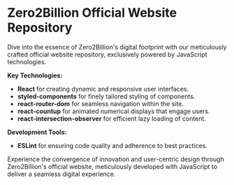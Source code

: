 # Zero2Billion Official Website Repository

Dive into the essence of Zero2Billion's digital footprint with our meticulously crafted official website repository, exclusively powered by JavaScript technologies.

**Key Technologies:**
- **React** for creating dynamic and responsive user interfaces.
- **styled-components** for finely tailored styling of components.
- **react-router-dom** for seamless navigation within the site.
- **react-countup** for animated numerical displays that engage users.
- **react-intersection-observer** for efficient lazy loading of content.

**Development Tools:**
- **ESLint** for ensuring code quality and adherence to best practices.

Experience the convergence of innovation and user-centric design through Zero2Billion's official website, meticulously developed with JavaScript to deliver a seamless digital experience.
